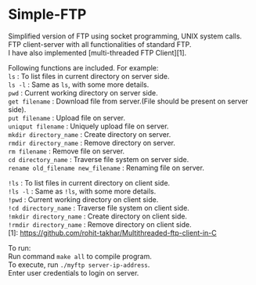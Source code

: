 # Simple-FTP

Simplified version of FTP using socket programming, UNIX system calls.
FTP client-server with all functionalities of standard FTP.                                                                                                                  
I have also implemented [multi-threaded FTP Client][1].

Following functions are included. For example:                                                                               
`ls` : To list files in current directory on server side.                                                             
`ls -l` : Same as `ls`, with some more details.                                                                       
`pwd` : Current working directory on server side.                                                                     
`get filename` : Download file from server.(File should be present on server side).                                   
`put filename` : Upload file on server.                                                                               
`uniqput filename` : Uniquely upload file on server.                                                                 
`mkdir directory_name` : Create directory on server.                                                                  
`rmdir directory_name` : Remove directory on server.                                                                  
`rm filename` : Remove file on server.                                                                                
`cd directory_name` : Traverse file system on server side.                                                            
`rename old_filename new_filename` : Renaming file on server.                                                        
                                                                                                                       
`!ls` : To list files in current directory on client side.                                                            
`!ls -l` : Same as `!ls`, with some more details.                                                                    
`!pwd` : Current working directory on client side.                                                                    
`!cd directory_name` : Traverse file system on client side.                                                           
`!mkdir directory_name` : Create directory on client side.                                                           
`!rmdir directory_name` : Remove directory on client side.                                                                     
[1]: https://github.com/rohit-takhar/Multithreaded-ftp-client-in-C
                                                                                                                     
To run:                                                                                                           
Run command `make all` to compile program.                                                                              
To execute, run `./myftp server-ip-address`.                                                                            
Enter user credentials to login on server.                                                                                                                                           

